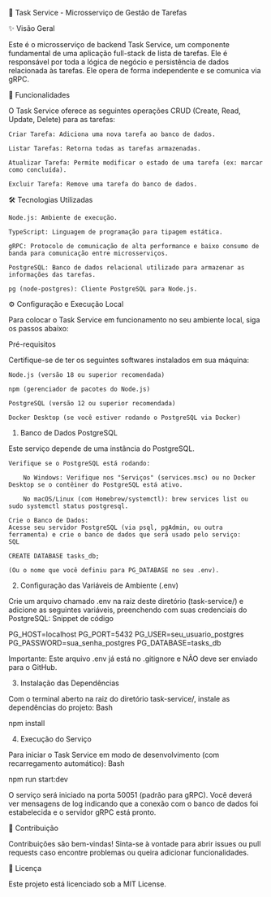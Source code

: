 📝 Task Service - Microsserviço de Gestão de Tarefas

✨ Visão Geral

Este é o microsserviço de backend Task Service, um componente fundamental de uma aplicação full-stack de lista de tarefas. Ele é responsável por toda a lógica de negócio e persistência de dados relacionada às tarefas. Ele opera de forma independente e se comunica via gRPC.

🚀 Funcionalidades

O Task Service oferece as seguintes operações CRUD (Create, Read, Update, Delete) para as tarefas:

    Criar Tarefa: Adiciona uma nova tarefa ao banco de dados.

    Listar Tarefas: Retorna todas as tarefas armazenadas.

    Atualizar Tarefa: Permite modificar o estado de uma tarefa (ex: marcar como concluída).

    Excluir Tarefa: Remove uma tarefa do banco de dados.

🛠️ Tecnologias Utilizadas

    Node.js: Ambiente de execução.

    TypeScript: Linguagem de programação para tipagem estática.

    gRPC: Protocolo de comunicação de alta performance e baixo consumo de banda para comunicação entre microsserviços.

    PostgreSQL: Banco de dados relacional utilizado para armazenar as informações das tarefas.

    pg (node-postgres): Cliente PostgreSQL para Node.js.

⚙️ Configuração e Execução Local

Para colocar o Task Service em funcionamento no seu ambiente local, siga os passos abaixo:

Pré-requisitos

Certifique-se de ter os seguintes softwares instalados em sua máquina:

    Node.js (versão 18 ou superior recomendada)

    npm (gerenciador de pacotes do Node.js)

    PostgreSQL (versão 12 ou superior recomendada)

    Docker Desktop (se você estiver rodando o PostgreSQL via Docker)

1. Banco de Dados PostgreSQL

Este serviço depende de uma instância do PostgreSQL.

    Verifique se o PostgreSQL está rodando:

        No Windows: Verifique nos "Serviços" (services.msc) ou no Docker Desktop se o contêiner do PostgreSQL está ativo.

        No macOS/Linux (com Homebrew/systemctl): brew services list ou sudo systemctl status postgresql.

    Crie o Banco de Dados:
    Acesse seu servidor PostgreSQL (via psql, pgAdmin, ou outra ferramenta) e crie o banco de dados que será usado pelo serviço:
    SQL

    CREATE DATABASE tasks_db;

    (Ou o nome que você definiu para PG_DATABASE no seu .env).

2. Configuração das Variáveis de Ambiente (.env)

Crie um arquivo chamado .env na raiz deste diretório (task-service/) e adicione as seguintes variáveis, preenchendo com suas credenciais do PostgreSQL:
Snippet de código

PG_HOST=localhost
PG_PORT=5432
PG_USER=seu_usuario_postgres
PG_PASSWORD=sua_senha_postgres
PG_DATABASE=tasks_db

Importante: Este arquivo .env já está no .gitignore e NÃO deve ser enviado para o GitHub.

3. Instalação das Dependências

Com o terminal aberto na raiz do diretório task-service/, instale as dependências do projeto:
Bash

npm install

4. Execução do Serviço

Para iniciar o Task Service em modo de desenvolvimento (com recarregamento automático):
Bash

npm run start:dev

O serviço será iniciado na porta 50051 (padrão para gRPC). Você deverá ver mensagens de log indicando que a conexão com o banco de dados foi estabelecida e o servidor gRPC está pronto.

🤝 Contribuição

Contribuições são bem-vindas! Sinta-se à vontade para abrir issues ou pull requests caso encontre problemas ou queira adicionar funcionalidades.

📄 Licença

Este projeto está licenciado sob a MIT License.
